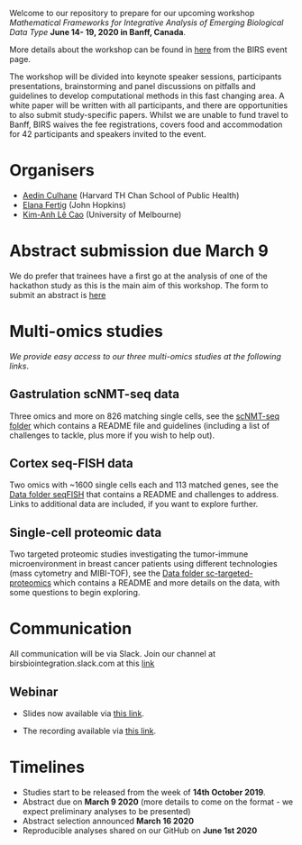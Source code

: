 Welcome to our repository to prepare for our upcoming workshop *Mathematical Frameworks for Integrative Analysis of Emerging Biological Data Type* **June 14- 19, 2020 in Banff, Canada**.

More details about the workshop can be found in [here](https://www.birs.ca/events/2020/5-day-workshops/20w5197) from the BIRS event page.

The workshop will be divided into keynote speaker sessions, participants presentations, brainstorming and panel discussions on pitfalls and guidelines to develop computational methods in this fast changing area. A white paper will be written with all participants, and there are opportunities to also submit study-specific papers. Whilst we are unable to fund travel to Banff, BIRS waives the fee registrations, covers food and accommodation for 42 participants and speakers invited to the event. 

# Organisers
- [Aedin Culhane](https://www.hsph.harvard.edu/aedin-culhane/) (Harvard TH Chan School of Public Health)
- [Elana Fertig](https://fertiglab.com/) (John Hopkins)
- [Kim-Anh Lê Cao](https://lecao-lab.science.unimelb.edu.au/) (University of Melbourne)

# Abstract submission due March 9
We do prefer that trainees have a first go at the analysis of one of the hackathon study as this is the main aim of this workshop. The form to submit an abstract is [here](https://docs.google.com/forms/d/e/1FAIpQLSc1sI2WDo9eEUnVPIzuX7bMR95hoSf_wrZUdIRMshkUhcElpA/viewform)

# Multi-omics studies
*We provide easy access to our three multi-omics studies at the following links*.

## Gastrulation scNMT-seq data 
Three omics and more on 826 matching single cells, see the [scNMT-seq folder](https://github.com/BIRSBiointegration/Hackathon/tree/master/scNMT-seq) which contains a README file and guidelines (including a list of challenges to tackle, plus more if you wish to help out).

## Cortex seq-FISH data
Two omics with ~1600 single cells each and 113 matched genes, see the [Data folder seqFISH](https://github.com/BIRSBiointegration/Hackathon/tree/master/seqFISH) that contains a README and challenges to address. Links to additional data are included, if you want to explore further. 

## Single-cell proteomic data
Two targeted proteomic studies investigating the tumor-immune microenvironment in breast cancer patients using different technologies (mass cytometry and MIBI-TOF), see the [Data folder sc-targeted-proteomics](https://github.com/BIRSBiointegration/Hackathon/tree/master/sc-targeted-proteomics) which contains a README and more details on the data, with some questions to begin exploring.

# Communication
All communication will be via Slack. Join our channel at birsbiointegration.slack.com at this [link](https://join.slack.com/t/birsbiointegration/shared_invite/enQtODQxNzA5OTUzMzYzLTVmNDEzNDIyMTM2MDFmYzZlM2ViMGU0NWQzYjY2ODM4OGVlYjJiOGVmNWUzYmQxYTQ1Zjc1ZTE0YmEzNDYwYWI) 

## Webinar

* Slides now available via [this link](https://docs.google.com/presentation/d/1tcJem9mgDHW0qP9iSWjWYScZrSsjXRRykqsiQ8eeAwA/edit#slide=id.g6b7ca50076_1_8).

* The recording available via [this link](https://vimeo.com/376936827).


# Timelines
- Studies start to be released from the week of **14th October 2019**.
- Abstract due on **March 9 2020** (more details to come on the format - we expect preliminary analyses to be presented) 
- Abstract selection announced **March 16 2020** 
- Reproducible analyses shared on our GitHub on **June 1st 2020**

